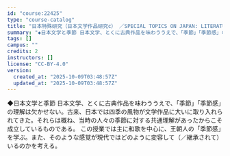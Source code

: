 ```yaml
---
id: "course:22425"
type: "course-catalog"
title: "日本特殊研究（日本文学作品研究c） ／SPECIAL TOPICS ON JAPAN: LITERATURE (c)"
summary: "◆日本文学と季節 日本文学、とくに古典作品を味わううえで、「季節」「季節感」の理解は欠かせない。古来、日本では四季の風物が文学作品に大いに取り入れられてきた。それらは概ね、当時の人々の季節に対する共通理解があったからこそ成立しているものであ…"
tags: []
campus: ""
credits: 2
instructors: []
license: "CC-BY-4.0"
version:
  created_at: "2025-10-09T03:48:57Z"
  updated_at: "2025-10-09T03:48:57Z"
---
```

◆日本文学と季節 日本文学、とくに古典作品を味わううえで、「季節」「季節感」の理解は欠かせない。古来、日本では四季の風物が文学作品に大いに取り入れられてきた。それらは概ね、当時の人々の季節に対する共通理解があったからこそ成立しているものである。 この授業では主に和歌を中心に、王朝人の「季節感」を学ぶ。また、そのような感覚が現代ではどのように変容して（／継承されて）いるのかを考える。
